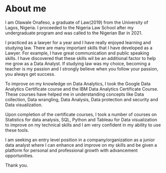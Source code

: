 # About me

I am Olawale Onafeso, a graduate of Law(2019) from the University of Lagos, Nigeria. I proceeded to the Nigeria Law School after my undergraduate program and was called to the Nigerian Bar in 2021.

I practiced as a lawyer for a year and I have really enjoyed learning and studying law. There are many important skills that I have developed as a Lawyer. For example, I have great communication and public speaking skills. I have discovered that these skills wil be an additional factor to help me grow as a Data Analyst. If studying law was my choice, becoming a teacher is my passion and I strongly believe when you follow your passion, you always get success. 

To improve on my knowledge on Data Analytics, I took the Google Data Analytics Certificate course and the IBM Data Analytics Certificate Course. These courses have helped me in understanding concepts like Data collection, Data wrangling, Data Analysis, Data protection and security and Data visualization.

Upon completion of the certificate courses, I took a number of courses on Statistics for data analysis, SQL, Python and Tableau for Data visualization to improve on my technical skills and I am very confident in my ability to use these tools.

I am seeking an entry level position in a company/organization as a junior data analyst where I can enhance and improve on my skills and be given a platform for personal and professional growth with advancement opportunities.

Thank you.
